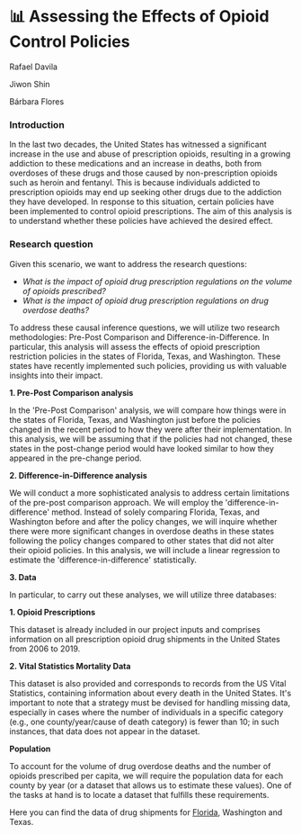 # 📊 Assessing the Effects of Opioid Control Policies

Rafael Davila 

Jiwon Shin 

Bárbara Flores

### Introduction

In the last two decades, the United States has witnessed a significant increase in the use and abuse of prescription opioids, resulting in a growing addiction to these medications and an increase in deaths, both from overdoses of these drugs and those caused by non-prescription opioids such as heroin and fentanyl. This is because individuals addicted to prescription opioids may end up seeking other drugs due to the addiction they have developed. In response to this situation, certain policies have been implemented to control opioid prescriptions. The aim of this analysis is to understand whether these policies have achieved the desired effect.


### Research question
Given this scenario, we want to address the research questions:

- *What is the impact of opioid drug prescription regulations on the volume of opioids prescribed?*
- *What is the impact of opioid drug prescription regulations on drug overdose deaths?*


To address these causal inference questions, we will utilize two research methodologies: Pre-Post Comparison and Difference-in-Difference. In particular, this analysis will assess the effects of opioid prescription restriction policies in the states of Florida, Texas, and Washington. These states have recently implemented such policies, providing us with valuable insights into their impact.


**1. Pre-Post Comparison analysis**

In the 'Pre-Post Comparison' analysis, we will compare how things were in the states of Florida, Texas, and Washington just before the policies changed in the recent period to how they were after their implementation. In this analysis, we will be assuming that if the policies had not changed, these states in the post-change period would have looked similar to how they appeared in the pre-change period.


**2. Difference-in-Difference analysis**

We will conduct a more sophisticated analysis to address certain limitations of the pre-post comparison approach. We will employ the 'difference-in-difference' method. Instead of solely comparing Florida, Texas, and Washington before and after the policy changes, we will inquire whether there were more significant changes in overdose deaths in these states following the policy changes compared to other states that did not alter their opioid policies. In this analysis, we will include a linear regression to estimate the 'difference-in-difference' statistically. 


**3. Data**

In particular, to carry out these analyses, we will utilize three databases:

**1. Opioid Prescriptions** 

This dataset is already included in our project inputs and comprises information on all prescription opioid drug shipments in the United States from 2006 to 2019.

**2. Vital Statistics Mortality Data**

This dataset is also provided and corresponds to records from the US Vital Statistics, containing information about every death in the United States. It's important to note that a strategy must be devised for handling missing data, especially in cases where the number of individuals in a specific category (e.g., one county/year/cause of death category) is fewer than 10; in such instances, that data does not appear in the dataset.

**Population** 

To account for the volume of drug overdose deaths and the number of opioids prescribed per capita, we will require the population data for each county by year (or a dataset that allows us to estimate these values). One of the tasks at hand is to locate a dataset that fulfills these requirements.


Here you can find the data of drug shipments for [Florida](https://dl.dropboxusercontent.com/scl/fi/dzsz8qffzwyz9l3tftvgr/arcos_all_washpost_FL.parquet?rlkey=es6vf6um49wdedjf5ggohuv5d&dl=0), Washington and Texas.
